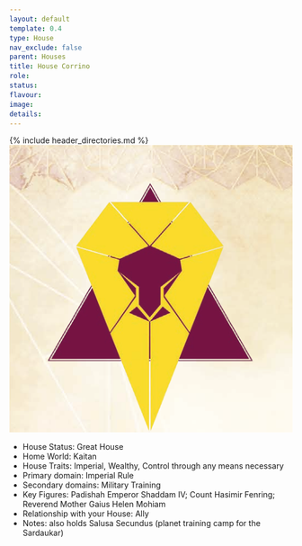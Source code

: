 ```yaml
---
layout: default
template: 0.4
type: House
nav_exclude: false
parent: Houses
title: House Corrino
role: 
status: 
flavour: 
image: 
details:
---
```


{% include header_directories.md %}
![](imgs/EyInavZWEAEM_0J.png)
- House Status: Great House  
- Home World: Kaitan  
- House Traits: Imperial, Wealthy, Control through any means necessary  
- Primary domain: Imperial Rule  
- Secondary domains: Military Training
- Key Figures: Padishah Emperor Shaddam IV; Count Hasimir Fenring; Reverend Mother Gaius Helen Mohiam  
- Relationship with your House: Ally  
- Notes: also holds Salusa Secundus (planet training camp for the Sardaukar)  
